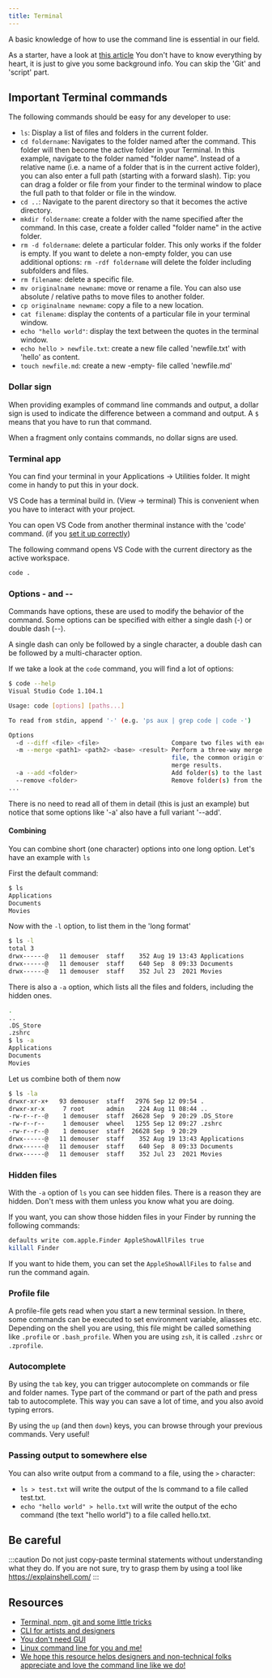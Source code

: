```yaml
---
title: Terminal
---
```


A basic knowledge of how to use the command line is essential in our field.

As a starter, have a look at [this article](https://www.freecodecamp.org/news/command-line-for-beginners/) You don't have to know everything by heart, it is just to give you some background info. You can skip the 'Git' and 'script' part.

## Important Terminal commands

The following commands should be easy for any developer to use:

- `ls`: Display a list of files and folders in the current folder.
- `cd foldername`: Navigates to the folder named after the command. This folder will then become the active folder in your Terminal. In this example, navigate to the folder named "folder name". Instead of a relative name (i.e. a name of a folder that is in the current active folder), you can also enter a full path (starting with a forward slash). Tip: you can drag a folder or file from your finder to the terminal window to place the full path to that folder or file in the window.
- `cd ..`: Navigate to the parent directory so that it becomes the active directory.
- `mkdir foldername`: create a folder with the name specified after the command. In this case, create a folder called "folder name" in the active folder.
- `rm -d foldername`: delete a particular folder. This only works if the folder is empty. If you want to delete a non-empty folder, you can use additional options: `rm -rdf foldername` will delete the folder including subfolders and files.
- `rm filename`: delete a specific file.
- `mv originalname newname`: move or rename a file. You can also use absolute / relative paths to move files to another folder.
- `cp originalname newname`: copy a file to a new location.
- `cat filename`: display the contents of a particular file in your terminal window.
- `echo "hello world"`: display the text between the quotes in the terminal window.
- `echo hello > newfile.txt`: create a new file called 'newfile.txt' with 'hello' as content.
- `touch newfile.md`: create a new -empty- file called 'newfile.md'

### Dollar sign

When providing examples of command line commands and output, a dollar sign is used to indicate the difference between a command and output. A `$` means that you have to run that command.

When a fragment only contains commands, no dollar signs are used.

### Terminal app

You can find your terminal in your Applications → Utilities folder. It might come in handy to put this in your dock.

VS Code has a terminal build in. (View → terminal) This is convenient when you have to interact with your project.

You can open VS Code from another therminal instance with the 'code' command. (if you [set it up correctly](https://code.visualstudio.com/docs/setup/mac#_launch-vs-code-from-the-command-line))

The following command opens VS Code with the current directory as the active workspace.

```bash
code .
```

### Options - and --

Commands have options, these are used to modify the behavior of the command. Some options can be specified with either a single dash (-) or double dash (--).

A single dash can only be followed by a single character, a double dash can be followed by a multi-character option.

If we take a look at the `code` command, you will find a lot of options:

```bash
$ code --help
Visual Studio Code 1.104.1

Usage: code [options] [paths...]

To read from stdin, append '-' (e.g. 'ps aux | grep code | code -')

Options
  -d --diff <file> <file>                    Compare two files with each other.
  -m --merge <path1> <path2> <base> <result> Perform a three-way merge by providing paths for two modified versions of a
                                             file, the common origin of both modified versions and the output file to save
                                             merge results.
  -a --add <folder>                          Add folder(s) to the last active window.
  --remove <folder>                          Remove folder(s) from the last active window.
...
```

There is no need to read all of them in detail (this is just an example) but notice that some options like '-a' also have a full variant '--add'.

#### Combining

You can combine short (one character) options into one long option. Let's have an example with `ls`

First the default command:

```bash
$ ls
Applications
Documents
Movies
```

Now with the `-l` option, to list them in the 'long format'

```bash
$ ls -l
total 3
drwx------@   11 demouser  staff    352 Aug 19 13:43 Applications
drwx------@   11 demouser  staff    640 Sep  8 09:33 Documents
drwx------@   11 demouser  staff    352 Jul 23  2021 Movies
```

There is also a `-a` option, which lists all the files and folders, including the hidden ones.

```bash
.
..
.DS_Store
.zshrc
$ ls -a
Applications
Documents
Movies
```

Let us combine both of them now

```bash
$ ls -la
drwxr-xr-x+   93 demouser  staff   2976 Sep 12 09:54 .
drwxr-xr-x     7 root      admin    224 Aug 11 08:44 ..
-rw-r--r--@    1 demouser  staff  26628 Sep  9 20:29 .DS_Store
-rw-r--r--     1 demouser  wheel   1255 Sep 12 09:27 .zshrc
-rw-r--r--@    1 demouser  staff  26628 Sep  9 20:29
drwx------@   11 demouser  staff    352 Aug 19 13:43 Applications
drwx------@   11 demouser  staff    640 Sep  8 09:33 Documents
drwx------@   11 demouser  staff    352 Jul 23  2021 Movies
```

### Hidden files

With the `-a` option of `ls` you can see hidden files. There is a reason they are hidden. Don't mess with them unless you know what you are doing.

If you want, you can show those hidden files in your Finder by running the following commands:

```bash
defaults write com.apple.Finder AppleShowAllFiles true
killall Finder
```

If you want to hide them, you can set the `AppleShowAllFiles` to `false` and run the command again.

### Profile file

A profile-file gets read when you start a new terminal session. In there, some commands can be executed to set environment variable, aliasses etc.
Depending on the shell you are using, this file might be called something like `.profile` or `.bash_profile`. When you are using `zsh`, it is called `.zshrc` or `.zprofile`.

### Autocomplete

By using the `tab` key, you can trigger autocomplete on commands or file and folder names. Type part of the command or part of the path and press tab to autocomplete. This way you can save a lot of time, and you also avoid typing errors.

By using the `up` (and then `down`) keys, you can browse through your previous commands. Very useful!

### Passing output to somewhere else

You can also write output from a command to a file, using the `>` character:

- `ls > test.txt` will write the output of the ls command to a file called test.txt.
- `echo "hello world" > hello.txt` will write the output of the echo command (the text "hello world") to a file called hello.txt.

## Be careful

:::caution
Do not just copy-paste terminal statements without understanding what they do. If you are not sure, try to grasp them by using a tool like <https://explainshell.com/>
:::

## Resources

- [Terminal, npm, git and some little tricks](https://www.joshwcomeau.com/javascript/terminal-for-js-devs/)
- [CLI for artists and designers](https://github.com/ffd8/cli-for-artists-and-designers)
- [You don't need GUI](https://github.com/you-dont-need/You-Dont-Need-GUI?tab=readme-ov-file)
- [Linux command line for you and me!](https://lym.readthedocs.io/en/latest/)
- [We hope this resource helps designers and non-technical folks appreciate and love the command line like we do!](https://dashdash.io/)
